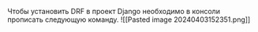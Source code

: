 Чтобы установить DRF в проект Django необходимо в консоли прописать следующую команду.
![[Pasted image 20240403152351.png]]
